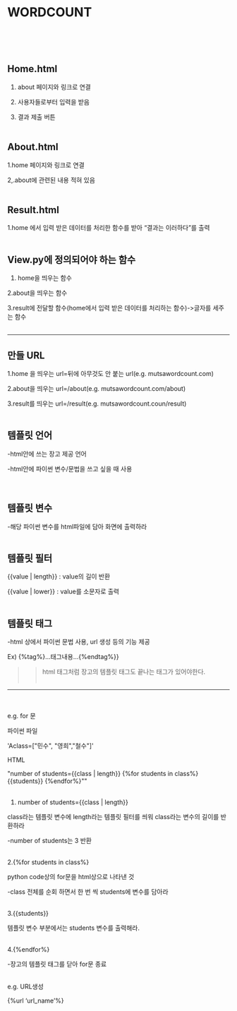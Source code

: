 # WORDCOUNT
<br/><br/><br/>

## Home.html
1. about 페이지와 링크로 연결

2. 사용자들로부터 입력을 받음

3. 결과 제출 버튼
<br/><br/>
 

## About.html
1.home 페이지와 링크로 연결

2,.about에 관련된 내용 적혀 있음
<br/><br/>
 

## Result.html
1.home 에서 입력 받은 데이터를 처리한 함수를 받아 “결과는 이러하다”를 출력
<br/><br/>


## View.py에 정의되어야 하는 함수
1. home을 띄우는 함수

2.about을 띄우는 함수

3.result에 전달할 함수(home에서 입력 받은 데이터를 처리하는 함수)->글자를 세주는 함수
<br/><br/>

 
 ******************

## 만들 URL
1.home 을 띄우는 url=뒤에 아무것도 안 붙는 url(e.g. mutsawordcount.com)

2.about을 띄우는 url=/about(e.g. mutsawordcount.com/about)

3.result를 띄우는 url=/result(e.g. mutsawordcount.coun/result)
<br/><br/>

## 템플릿 언어       
-html안에 쓰는 장고 제공 언어

-html안에 파이썬 변수/문법을 쓰고 싶을 때 사용  
<br/><br/>


## 템플릿 변수

-해당 파이썬 변수를 html파일에 담아 화면에 출력하라
<br/><br/>

## 템플릿 필터
{{value | length}} : value의 길이 반환

{{value | lower}} : value를 소문자로 출력
<br/><br/>

## 템플릿 태그
-html 상에서 파이썬 문법 사용, url 생성 등의 기능 제공

Ex) {%tag%}…태그내용…{%endtag%}}

>>html 태그처럼 장고의 템플릿 태그도 끝나는 태그가 있어야한다.
<br/><br/>

******************

<br/><br/>
 e.g. for 문

파이썬 파일

'Aclass=["민수", "영희","철수"]'
<br/>


HTML

"number of students={{class | length}}
{%for students in class%}
    {{students}}
{%endfor%}""
<br/><br/>
 

 1. number of students={{class | length}}

class라는 템플릿 변수에 length라는 템플릿 필터를 씌워 class라는 변수의 길이를 반환하라

-number of students는 3 반환
<br/><br/>

 

2.{%for students in class%}

python code상의 for문을 html상으로 나타낸 것

-class 전체를 순회 하면서 한 번 씩 students에 변수를 담아라
<br/><br/>
 

3.{{students}}

템플릿 변수 부분에서는 students 변수를 출력해라.
<br/><br/>

 

4.{%endfor%}

-장고의 템플릿 태그를 닫아 for문 종료
<br/>
<br/> 

 

e.g. URL생성

{%url ‘url_name’%}